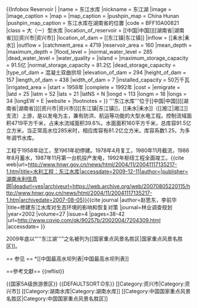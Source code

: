 {{Infobox Reservoir | 
|name                     = 东江水库
|nickname                 = 东江湖
|image                    = 
|image_caption            = 
|map                      = 
|map_caption              = 
|pushpin_map              = China Hunan
|pushpin_map_caption      = 东江水库在湖南省的位置
|code                     = BFF10A00821
|class                    = 大（一）型水库
|location_of_reservoir    = [[中国|中国]][[湖南省|湖南省]][[资兴市|资兴市]]
|location_of_dam          = [[东江镇|东江镇]]
|inflow                   = [[耒水|耒水]]
|outflow                  = 
|catchment_area           = 4719
|reservoir_area           = 160
|mean_depth               = 
|maximum_depth            = 
|flood_level              = 
|normal_water_level       = 285
|dead_water_level         = 
|water_quality            = 
|island                   = 
|maximum_storage_capacity = 91.5亿
|normal_storage_capacity  = 81.2亿
|dead_storage_capacity    = 
|type_of_dam              = 混凝土双曲拱坝
|elevation_of_dam         = 294
|height_of_dam            = 157
|length_of_dam            = 438
|width_of_dam             = 7
|installed_capacity       = 50万千瓦
|irrigated_area           = 
|start                    = 1958年
|complete                 = 1992年
|cost                     = 
|emigrate                 = 
|latd              = 25
|latm              = 52
|lats              = 21
|latNS             = N
|longd             = 113
|longm             = 18
|longs             = 34
|longEW            = E
|website           = 
|footnotes         = 
}}
'''东江水库'''位于[[中国|中国]][[湖南省|湖南省]][[资兴市|资兴市]][[东江镇|东江镇]]，[[耒水|耒水]]（[[湘江|湘江]]支流）上游，是以发电为主，兼有防洪、航运等功能的大型水电工程。控制流域面积4719平方千米，占耒水流域面积39.6%。水面面积160平方千米，总库容91.5亿立方米，当正常高水位285米时，相应库容有81.2亿立方米。库容系数1.25，为多年调节水库。

工程于1958年动工，至1961年初停建。1978年4月复工，1980年11月截流，1986年8月蓄水，1987年11月第一台机投产发电，1992年枢纽工程全面竣工。<ref>{{cite web|url=http://www.hnwr.gov.cn/news/html/2004/11/20041117135217-1.htm|title=水利工程：东江水库|accessdate=2009-12-11|author=|publisher=湖南水利信息网|deadurl=yes|archiveurl=https://web.archive.org/web/20070805220115/http://www.hnwr.gov.cn/news/html/2004/11/20041117135217-1.htm|archivedate=2007-08-05}}</ref><ref>{{cite journal |author=赵思东，李前华 |title=修建东江水库对生态环境的影响和恢复对策 |journal=林业调查规划 |year=2002 |volume=27 |issue=4 |pages=38-42 |url=http://www.cqvip.com/qk/90257b/2002004/7204309.html |accessdate= }}</ref>

2009年底以“'''东江湖'''”之名被列为[[国家重点风景名胜区|国家重点风景名胜区]]。

== 参见 ==
*[[中国最高水坝列表|中国最高水坝列表]]

==參考文獻==
{{reflist}}

{{国家5A级旅游景区}}
{{DEFAULTSORT:D东}}
[[Category:资兴市|Category:资兴市]]
[[Category:湖南水库|Category:湖南水库]]
[[Category:中国国家重点风景名胜区|Category:中国国家重点风景名胜区]]